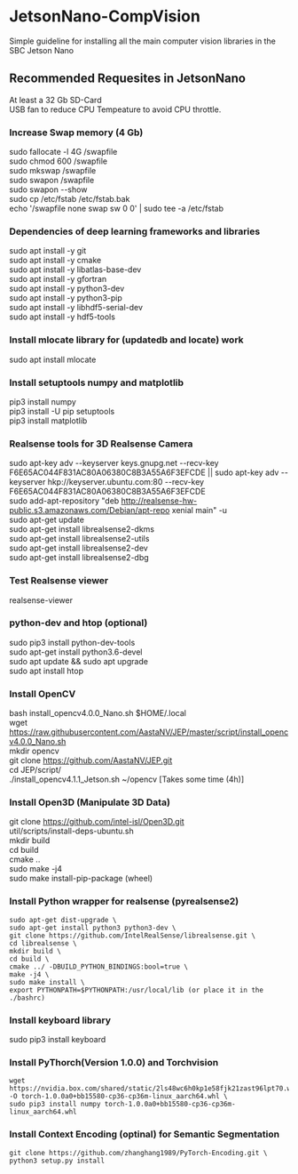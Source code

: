# JetsonNano-CompVision
Simple guideline for installing all the main computer vision libraries in the SBC Jetson Nano


## Recommended Requesites in JetsonNano
At least a 32 Gb SD-Card \
USB fan to reduce CPU Tempeature to avoid CPU throttle.


### Increase Swap memory (4 Gb)
sudo fallocate -l 4G /swapfile\
sudo chmod 600 /swapfile\
sudo mkswap /swapfile\
sudo swapon /swapfile\
sudo swapon --show\
sudo cp /etc/fstab /etc/fstab.bak\
echo '/swapfile none swap sw 0 0' | sudo tee -a /etc/fstab

### Dependencies of deep learning frameworks and libraries
sudo apt install -y git \
sudo apt install -y cmake \
sudo apt install -y libatlas-base-dev \
sudo apt install -y gfortran \
sudo apt install -y python3-dev \
sudo apt install -y python3-pip \
sudo apt install -y libhdf5-serial-dev \
sudo apt install -y hdf5-tools 

### Install mlocate library for (updatedb and locate) work
sudo apt install mlocate

### Install setuptools numpy and matplotlib
pip3 install numpy\
pip3 install -U pip setuptools\
pip3 install matplotlib

### Realsense tools for 3D Realsense Camera
sudo apt-key adv --keyserver keys.gnupg.net --recv-key F6E65AC044F831AC80A06380C8B3A55A6F3EFCDE || sudo apt-key adv --keyserver hkp://keyserver.ubuntu.com:80 --recv-key F6E65AC044F831AC80A06380C8B3A55A6F3EFCDE\
sudo add-apt-repository "deb http://realsense-hw-public.s3.amazonaws.com/Debian/apt-repo xenial main" -u\
sudo apt-get update\
sudo apt-get install librealsense2-dkms\
sudo apt-get install librealsense2-utils \
sudo apt-get install librealsense2-dev \
sudo apt-get install librealsense2-dbg 

### Test Realsense viewer
realsense-viewer 

### python-dev and htop (optional)
sudo pip3 install python-dev-tools \
sudo apt-get install python3.6-devel \
sudo apt update && sudo apt upgrade \
sudo apt install htop

### Install OpenCV
bash install_opencv4.0.0_Nano.sh $HOME/.local \
wget https://raw.githubusercontent.com/AastaNV/JEP/master/script/install_opencv4.0.0_Nano.sh \
mkdir opencv \
git clone https://github.com/AastaNV/JEP.git \
cd JEP/script/ \
./install_opencv4.1.1_Jetson.sh ~/opencv  [Takes some time (4h)] 

### Install Open3D (Manipulate 3D Data)
git clone https://github.com/intel-isl/Open3D.git \
util/scripts/install-deps-ubuntu.sh \
mkdir build \
cd build \
cmake .. \
sudo make -j4 \
sudo make install-pip-package (wheel)

### Install Python wrapper for realsense (pyrealsense2)
```
sudo apt-get dist-upgrade \
sudo apt-get install python3 python3-dev \
git clone https://github.com/IntelRealSense/librealsense.git \
cd librealsense \
mkdir build \
cd build \
cmake ../ -DBUILD_PYTHON_BINDINGS:bool=true \
make -j4 \
sudo make install \
export PYTHONPATH=$PYTHONPATH:/usr/local/lib (or place it in the ./bashrc)
```

### Install keyboard library
sudo pip3 install keyboard

### Install PyThorch(Version 1.0.0) and Torchvision
```
wget https://nvidia.box.com/shared/static/2ls48wc6h0kp1e58fjk21zast96lpt70.whl -O torch-1.0.0a0+bb15580-cp36-cp36m-linux_aarch64.whl \
sudo pip3 install numpy torch-1.0.0a0+bb15580-cp36-cp36m-linux_aarch64.whl
```

### Install Context Encoding (optinal) for Semantic Segmentation
```
git clone https://github.com/zhanghang1989/PyTorch-Encoding.git \
python3 setup.py install
```
